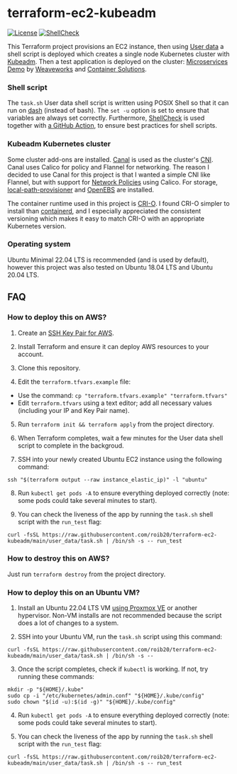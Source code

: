 # terraform-ec2-kubeadm

[![License](https://img.shields.io/badge/license-Apache--2.0-green)](https://opensource.org/license/apache2-0/)
[![ShellCheck](https://github.com/roib20/terraform-ec2-kubeadm/actions/workflows/shellcheck.yml/badge.svg)](https://github.com/roib20/terraform-ec2-kubeadm/actions/workflows/shellcheck.yml)

This Terraform project provisions an EC2 instance, then using [User data](https://docs.aws.amazon.com/AWSEC2/latest/UserGuide/user-data.html) a shell script is deployed which creates a single node Kubernetes cluster with [Kubeadm](https://kubernetes.io/docs/reference/setup-tools/kubeadm/). Then a test application is deployed on the cluster: [Microservices Demo](https://microservices-demo.github.io/) by [Weaveworks](https://www.weave.works/) and [Container Solutions](https://www.container-solutions.com/).

### Shell script
The `task.sh` User data shell script is written using POSIX Shell so that it can run on [dash](https://wiki.ubuntu.com/DashAsBinSh) (instead of bash). The `set -u` option is set to ensure that variables are always set correctly. Furthermore, [ShellCheck](https://github.com/koalaman/shellcheck) is used together with [a GitHub Action](https://github.com/marketplace/actions/shellcheck), to ensure best practices for shell scripts.

### Kubeadm Kubernetes cluster
Some cluster add-ons are installed. [Canal](https://docs.tigera.io/calico/latest/getting-started/kubernetes/flannel/) is used as the cluster's [CNI](https://github.com/containernetworking/cni). Canal uses Calico for policy and Flannel for networking. The reason I decided to use Canal for this project is that I wanted a simple CNI like Flannel, but with support for [Network Policies](https://kubernetes.io/docs/concepts/services-networking/network-policies/) using Calico. For storage, [local-path-provisioner](https://github.com/rancher/local-path-provisioner) and [OpenEBS](https://openebs.io/) are installed.

The container runtime used in this project is [CRI-O](https://github.com/cri-o/cri-o). I found CRI-O simpler to install than [containerd](https://containerd.io/), and I especially appreciated the consistent versioning which makes it easy to match CRI-O with an appropriate Kubernetes version.

### Operating system
Ubuntu Minimal 22.04 LTS is recommended (and is used by default), however this project was also tested on Ubuntu 18.04 LTS and Ubuntu 20.04 LTS.

## FAQ
### How to deploy this on AWS?
1) Create an [SSH Key Pair for AWS](https://docs.aws.amazon.com/AWSEC2/latest/UserGuide/ec2-key-pairs.html).

2) Install Terraform and ensure it can deploy AWS resources to your account.

3) Clone this repository.

4) Edit the `terraform.tfvars.example` file:
* Use the command: `cp "terraform.tfvars.example" "terraform.tfvars"`
* Edit `terraform.tfvars` using a text editor; add all necessary values (including your IP and Key Pair name).

5) Run `terraform init && terraform apply` from the project directory.

6) When Terraform completes, wait a few minutes for the User data shell script to complete in the backgroud.

7) SSH into your newly created Ubuntu EC2 instance using the following command:
```
ssh "$(terraform output --raw instance_elastic_ip)" -l "ubuntu"
```

8) Run `kubectl get pods -A` to ensure everything deployed correctly (note: some pods could take several minutes to start).

9) You can check the liveness of the app by running the `task.sh` shell script with the `run_test` flag:
```
curl -fsSL https://raw.githubusercontent.com/roib20/terraform-ec2-kubeadm/main/user_data/task.sh | /bin/sh -s -- run_test
```

### How to destroy this on AWS?
Just run `terraform destroy` from the project directory.

### How to deploy this on an Ubuntu VM?
1) Install an Ubuntu 22.04 LTS VM [using Proxmox VE](https://github.com/roib20/proxmox-scripts/tree/main/proxmox-cloudinit-script) or another hypervisor. Non-VM installs are not recommended because the script does a lot of changes to a system.

2) SSH into your Ubuntu VM, run the `task.sh` script using this command:
```
curl -fsSL https://raw.githubusercontent.com/roib20/terraform-ec2-kubeadm/main/user_data/task.sh | /bin/sh -s --
```

3) Once the script completes, check if `kubectl` is working. If not, try running these commands:
```
mkdir -p "${HOME}/.kube"
sudo cp -i "/etc/kubernetes/admin.conf" "${HOME}/.kube/config"
sudo chown "$(id -u):$(id -g)" "${HOME}/.kube/config"
```

4) Run `kubectl get pods -A` to ensure everything deployed correctly (note: some pods could take several minutes to start).

5) You can check the liveness of the app by running the `task.sh` shell script with the `run_test` flag:
```
curl -fsSL https://raw.githubusercontent.com/roib20/terraform-ec2-kubeadm/main/user_data/task.sh | /bin/sh -s -- run_test
```
